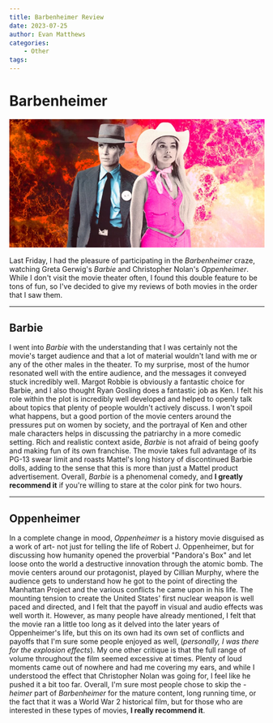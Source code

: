 ```yaml
---
title: Barbenheimer Review
date: 2023-07-25
author: Evan Matthews
categories:
    - Other
tags:
---
```


# Barbenheimer

<img src="banner.webp" alt="Source: NBC News">

Last Friday, I had the pleasure of participating in the *Barbenheimer* craze, watching Greta Gerwig's *Barbie* and Christopher Nolan's *Oppenheimer*. While I don't visit the movie theater often, I found this double feature to be tons of fun, so I've decided to give my reviews of both movies in the order that I saw them.

<hr>

## Barbie

I went into *Barbie* with the understanding that I was certainly not the movie's target audience and that a lot of material wouldn't land with me or any of the other males in the theater. To my surprise, most of the humor resonated well with the entire audience, and the messages it conveyed stuck incredibly well. Margot Robbie is obviously a fantastic choice for Barbie, and I also thought Ryan Gosling does a fantastic job as Ken. I felt his role within the plot is incredibly well developed and helped to openly talk about topics that plenty of people wouldn't actively discuss. I won't spoil what happens, but a good portion of the movie centers around the pressures put on women by society, and the portrayal of Ken and other male characters helps in discussing the patriarchy in a more comedic setting. Rich and realistic context aside, *Barbie* is not afraid of being goofy and making fun of its own franchise. The movie takes full advantage of its PG-13 swear limit and roasts Mattel's long history of discontinued Barbie dolls, adding to the sense that this is more than just a Mattel product advertisement. Overall, *Barbie* is a phenomenal comedy, and **I greatly recommend it** if you're willing to stare at the color pink for two hours. 

<hr>

## Oppenheimer

In a complete change in mood, *Oppenheimer* is a history movie disguised as a work of art- not just for telling the life of Robert J. Oppenheimer, but for discussing how humanity opened the proverbial "Pandora's Box" and let loose onto the world a destructive innovation through the atomic bomb. The movie centers around our protagonist, played by Cillian Murphy, where the audience gets to understand how he got to the point of directing the Manhattan Project and the various conflicts he came upon in his life. The mounting tension to create the United States' first nuclear weapon is well paced and directed, and I felt that the payoff in visual and audio effects was well worth it. However, as many people have already mentioned, I felt that the movie ran a little too long as it delved into the later years of Oppenheimer's life, but this on its own had its own set of conflicts and payoffs that I'm sure some people enjoyed as well, (*personally, I was there for the explosion effects*). My one other critique is that the full range of volume throughout the film seemed excessive at times. Plenty of loud moments came out of nowhere and had me covering my ears, and while I understood the effect that Christopher Nolan was going for, I feel like he pushed it a bit too far. Overall, I'm sure most people chose to skip the *-heimer* part of *Barbenheimer* for the mature content, long running time, or the fact that it was a World War 2 historical film, but for those who are interested in these types of movies, **I really recommend it**.  

